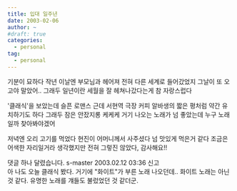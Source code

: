 ```yaml
---
title: 입대 일주년
date: 2003-02-06
author: ~
#draft: true
categories:
  - personal
tag:
  - personal
---
```




기분이 묘하다
작년 이날엔 부모님과 헤어져 전혀 다른 세계로 들어갔었지
그날이 또 오고야 말았어..
그래두 일년이란 세월을 잘 헤쳐나갔다는게 참 자랑스럽다

'클래식'을 보았는데 슬픈 로맨스
근데 서현역 극장 커피 알바생의 짧은 평처럼 약간 유치하기도 하다
그래두 잠은 안잤지롱 케케케
거기 나오는 노래가 넘 좋았는데 누구 노래일까
찾아봐야겠어

저녁엔 오리 고기를 먹었다
현진이 어머니께서 사주셨다
넘 맛있게 먹은거 같다
조금은 어색한 자리일거라 생각했지만 전혀 그렇진 않았다,
감사해요!!


 댓글 하나 달렸습니다.
 s-master 2003.02.12 03:36 신고   
아 나도 오늘 클래식 봤다. 거기에 &quot;화이트&quot;가 부른 노래 나오던데.. 화이트 노래는 아닌 것 같다. 유명한 노래를 걔들도 불렀었던 것 같더군.




